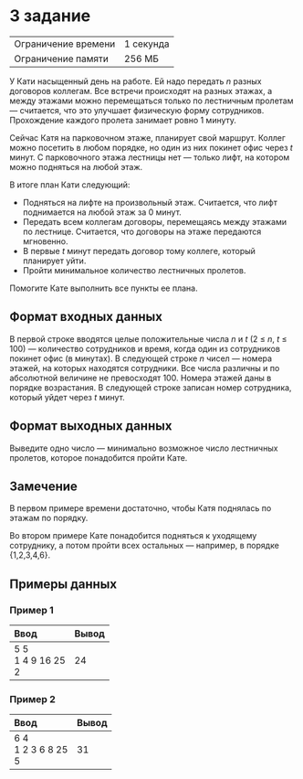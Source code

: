# 3 задание
<table>
  <tr>
      <td>Ограничение времени</td>
      <td>1 секунда</td>
  </tr>
  <tr>
      <td>Ограничение памяти</td>
      <td>256 МБ</td>
  </tr>
</table>

У Кати насыщенный день на работе. Ей надо передать *n* разных договоров коллегам. Все встречи происходят на разных этажах, а между этажами можно 
перемещаться только по лестничным пролетам — считается, что это улучшает физическую форму сотрудников. Прохождение каждого пролета занимает ровно 
1﻿ минуту.  

Сейчас Катя на парковочном этаже, планирует свой маршрут. Коллег можно посетить в любом порядке, но один из них покинет офис через ﻿*t﻿* минут. 
С парковочного этажа лестницы нет — только лифт, на котором можно подняться на любой этаж.  

В итоге план Кати следующий:
- Подняться на лифте на произвольный этаж. Считается, что лифт поднимается на любой этаж за ﻿0﻿ минут.
- Передать всем коллегам договоры, перемещаясь между этажами по лестнице. Считается, что договоры на этаже передаются мгновенно.
- В первые *t﻿* минут передать договор тому коллеге, который планирует уйти.
- Пройти минимальное количество лестничных пролетов.

Помогите Кате выполнить все пункты ее плана.

## Формат входных данных
В первой строке вводятся целые положительные числа ﻿*n﻿* и *﻿t*﻿ ﻿(2 ≤ *n*, *t* ≤ 100)﻿ — количество сотрудников и время, когда один из сотрудников покинет 
офис (в минутах). В следующей строке *n* чисел — номера этажей, на которых находятся сотрудники. Все числа различны и по абсолютной величине не 
превосходят 100. Номера этажей даны в порядке возрастания. В следующей строке записан номер сотрудника, который уйдет через *t* минут.

## Формат выходных данных
Выведите одно число — минимально возможное число лестничных пролетов, которое понадобится пройти Кате.

## Замечение
В первом примере времени достаточно, чтобы Катя поднялась по этажам по порядку.  

Во втором примере Кате понадобится подняться к уходящему сотруднику, а потом пройти всех остальных — например, в порядке ﻿{1,2,3,4,6}.

## Примеры данных

### Пример 1
<table>
  <thead>
    <tr>
      <th align= "left">Ввод</th>
      <th align= "left">Вывод</th>
    </tr>
  </thead>
  <tbody>
    <tr>
      <td>
		5 5</br>
		1 4 9 16 25</br>
		2
      </td>
      <td>
        24
	  </td>
    </tr>
  </tbody>
</table>

### Пример 2
<table>
  <thead>
    <tr>
      <th align= "left">Ввод</th>
      <th align= "left">Вывод</th>
    </tr>
  </thead>
  <tbody>
    <tr>
      <td>
		6 4</br>
		1 2 3 6 8 25</br>
		5
      </td>
      <td>
        31
	  </td>
    </tr>
  </tbody>
</table>